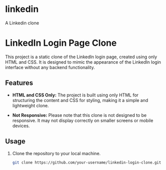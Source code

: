 # linkedin
A Linkedin clone 
# LinkedIn Login Page Clone

This project is a static clone of the LinkedIn login page, created using only HTML and CSS. It is designed to mimic the appearance of the LinkedIn login interface without any backend functionality.

## Features

- **HTML and CSS Only:** The project is built using only HTML for structuring the content and CSS for styling, making it a simple and lightweight clone.

- **Not Responsive:** Please note that this clone is not designed to be responsive. It may not display correctly on smaller screens or mobile devices.

## Usage

1. Clone the repository to your local machine.

   ```bash
   git clone https://github.com/your-username/linkedin-login-clone.git
